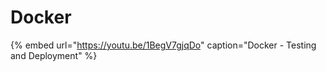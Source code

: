 # Docker

{% embed url="https://youtu.be/1BegV7gjqDo" caption="Docker - Testing and Deployment" %}



